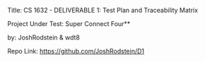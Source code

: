 Title: CS 1632 - DELIVERABLE 1: Test Plan and Traceability Matrix

Project Under Test: Super Connect Four**

by: JoshRodstein & wdt8

Repo Link:  https://github.com/JoshRodstein/D1
